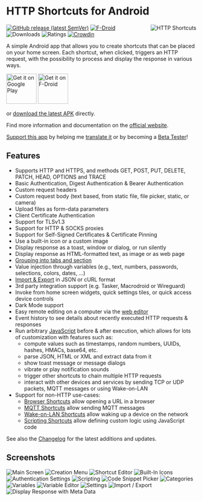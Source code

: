 # HTTP Shortcuts for Android
<a href="https://http-shortcuts.rmy.ch/">
<img src="/assets/logo.png" style="margin-left: 1em; float: right" alt="HTTP Shortcuts"/>
</a>

[![GitHub release (latest SemVer)](https://img.shields.io/github/v/release/Waboodoo/HTTP-Shortcuts)](https://github.com/Waboodoo/HTTP-Shortcuts/releases)
[![F-Droid](https://img.shields.io/f-droid/v/ch.rmy.android.http_shortcuts)](https://f-droid.org/en/packages/ch.rmy.android.http_shortcuts/)
![Downloads](https://PlayBadges.pavi2410.me/badge/downloads?id=ch.rmy.android.http_shortcuts&pretty)
![Ratings](https://PlayBadges.pavi2410.me/badge/ratings?id=ch.rmy.android.http_shortcuts)
[![Crowdin](https://badges.crowdin.net/http-shortcuts/localized.svg)](https://crowdin.com/project/http-shortcuts)

A simple Android app that allows you to create shortcuts that can be placed on your home screen. Each shortcut, when clicked, triggers an HTTP request, with the possibility to process and display the response in various ways.

<a href="https://play.google.com/store/apps/details?id=ch.rmy.android.http_shortcuts"><img alt="Get it on Google Play" src="/assets/play_store.svg" height="80" /></a>
<a href="https://f-droid.org/en/packages/ch.rmy.android.http_shortcuts/"><img alt="Get it on F-Droid" src="/assets/f_droid.svg" height="80" /></a>


or [download the latest APK](https://github.com/Waboodoo/HTTP-Shortcuts/releases) directly.

Find more information and documentation on the [official website](https://http-shortcuts.rmy.ch/).

[Support this app](https://http-shortcuts.rmy.ch/support-me) by helping me [translate it](https://crowdin.com/project/http-shortcuts) or by becoming a [Beta Tester](https://play.google.com/apps/testing/ch.rmy.android.http_shortcuts)!

## Features
- Supports HTTP and HTTPS, and methods GET, POST, PUT, DELETE, PATCH, HEAD, OPTIONS and TRACE
- Basic Authentication, Digest Authentication & Bearer Authentication
- Custom request headers
- Custom request body (text based, from static file, file picker, static, or camera)
- Upload files as form-data parameters
- Client Certificate Authentication
- Support for TLSv1.3
- Support for HTTP & SOCKS proxies
- Support for Self-Signed Certificates & Certificate Pinning
- Use a built-in icon or a custom image
- Display response as a toast, window or dialog, or run silently
- Display response as HTML-formatted text, as image or as web page
- [Grouping into tabs and section](https://http-shortcuts.rmy.ch/categories)
- Value injection through variables (e.g., text, numbers, passwords, selections, colors, dates, …)
- [Import & Export](https://http-shortcuts.rmy.ch/import-export) in JSON or cURL format
- 3rd party integration support (e.g. Tasker, Macrodroid or Wireguard)
- Invoke from home screen widgets, quick settings tiles, or quick access device controls
- Dark Mode support
- Easy remote editing on a computer via the [web editor](https://http-shortcuts.rmy.ch/import-export#remote-edit)
- Event history to see details about recently executed HTTP requests & responses
- Run arbitrary [JavaScript](https://http-shortcuts.rmy.ch/scripting) before & after execution, which allows for lots of customization with features such as:
  - compute values such as timestamps, random numbers, UUIDs, hashes, HMACs, base64, etc.
  - parse JSON, HTML or XML and extract data from it
  - show toast message or message dialogs
  - vibrate or play notification sounds
  - trigger other shortcuts to chain multiple HTTP requests 
  - interact with other devices and services by sending TCP or UDP packets, MQTT messages or using Wake-on-LAN
- Support for non-HTTP use-cases:
  - [Browser Shortcuts](https://http-shortcuts.rmy.ch/shortcuts#browser-shortcut) allow opening a URL in a browser
  - [MQTT Shortcuts](https://http-shortcuts.rmy.ch/shortcuts#mqtt-shortcut) allow sending MQTT messages
  - [Wake-on-LAN Shortcuts](https://http-shortcuts.rmy.ch/shortcuts#wake-on-lan) allow waking up a device on the network
  - [Scripting Shortcuts](https://http-shortcuts.rmy.ch/shortcuts#scripting-shortcut) allow defining custom logic using JavaScript code

See also the [Changelog](CHANGELOG.md) for the latest additions and updates.

## Screenshots
![Main Screen](/assets/screenshots/01.png)
![Creation Menu](/assets/screenshots/02.png)
![Shortcut Editor](/assets/screenshots/03.png)
![Built-In Icons](/assets/screenshots/04.png)
![Authentication Settings](/assets/screenshots/05.png)
![Scripting](/assets/screenshots/06.png)
![Code Snippet Picker](/assets/screenshots/07.png)
![Categories](/assets/screenshots/08.png)
![Variables](/assets/screenshots/09.png)
![Variable Editor](/assets/screenshots/10.png)
![Settings](/assets/screenshots/11.png)
![Import / Export](/assets/screenshots/12.png)
![Display Response with Meta Data](/assets/screenshots/13.png)

